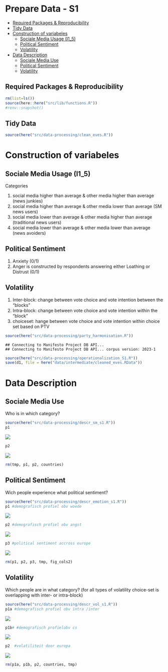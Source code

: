 Prepare Data - S1
================

- [Required Packages &
  Reproducibility](#required-packages--reproducibility)
- [Tidy Data](#tidy-data)
- [Construction of variabeles](#construction-of-variabeles)
  - [Sociale Media Usage (I1_5)](#sociale-media-usage-i1_5)
  - [Political Sentiment](#political-sentiment)
  - [Volatility](#volatility)
- [Data Description](#data-description)
  - [Sociale Media Use](#sociale-media-use)
  - [Political Sentiment](#political-sentiment-1)
  - [Volatility](#volatility-1)

## Required Packages & Reproducibility

``` r
rm(list=ls())
source(here::here("src/lib/functions.R"))
#renv::snapshot()
```

## Tidy Data

``` r
source(here("src/data-processing/clean_eves.R"))
```

# Construction of variabeles

## Sociale Media Usage (I1_5)

Categories

1.  social media higher than average & other media higher than average
    (news junkies)
2.  social media higher than average & other media lower than average
    (SM news users)
3.  social media lower than average & other media higher than average
    (traditional news users)
4.  social media lower than average & other media lower than average
    (news avoiders)

## Political Sentiment

1.  Anxiety (0/1)
2.  Anger is constructed by respondents answering either Loathing or
    Distrust (0/1)

## Volatility

1.  Inter-block: change between vote choice and vote intention between
    the “blocks”
2.  Intra-block: change between vote choice and vote intention within
    the “block”
3.  choiceset: hange between vote choice and vote intention within
    choice set based on PTV

``` r
source(here("src/data-processing/party_harmonisation.R"))
```

    ## Connecting to Manifesto Project DB API... 
    ## Connecting to Manifesto Project DB API... corpus version: 2023-1

``` r
source(here("src/data-processing/operationalization_S1.R"))
save(d1, file = here("data/intermediate/cleaned_eves.RData"))
```

# Data Description

## Sociale Media Use

Who is in which category?

``` r
source(here("src/data-processing/descr_sm_s1.R"))
p1 
```

<img src="../../report/figures/descr-sm-s1-1.png" style="display: block; margin: auto;" />

``` r
p2
```

<img src="../../report/figures/descr-sm-s1-2-1.png" style="display: block; margin: auto;" />

``` r
rm(tmp, p1, p2, countries)
```

## Political Sentiment

Wich people experience what political sentiment?

``` r
source(here("src/data-processing/descr_emotion_s1.R"))
p1 #demografisch profiel obv woede 
```

<img src="../../report/figures/descr-emoties-s1-1.png" style="display: block; margin: auto;" />

``` r
p2 #demografisch profiel obv angst
```

<img src="../../report/figures/descr-emoties-s1-2.png" style="display: block; margin: auto;" />

``` r
p3 #political sentiment accross europe
```

<img src="../../report/figures/descr-emoties-s1-3.png" style="display: block; margin: auto;" />

``` r
rm(p1, p2, p3, tmp, fig_cols2)
```

## Volatility

Which people are in what category? (for all types of volatility
choice-set is overlapping with inter- or intra-block)

``` r
source(here("src/data-processing/descr_vol_s1.R"))
p1a #demografisch profiel obv intra /inter
```

<img src="../../report/figures/descr-vol-s1-1.png" style="display: block; margin: auto;" />

``` r
p1b# #demografisch profielobv cs
```

<img src="../../report/figures/descr-vol-s1-2.png" style="display: block; margin: auto;" />

``` r
p2  #volatiliteit door europa
```

<img src="../../report/figures/descr-vol-s1-2-1.png" style="display: block; margin: auto;" />

``` r
rm(p1a, p1b, p2, countries, tmp)
```
